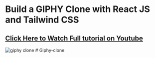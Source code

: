 # Build a GIPHY Clone with React JS and Tailwind CSS
## [Click Here to Watch Full tutorial on Youtube](https://www.youtube.com/watch?v=wtC1_Ea9_wk)

![giphy clone](https://github.com/piyush-eon/react-giphy-clone/assets/51760520/7905c0bf-9a7a-4768-b166-b6b783760437)
#   G i p h y - c l o n e  
 